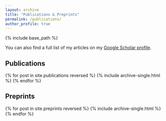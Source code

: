 ```yaml
---
layout: archive
title: "Publications & Preprints"
permalink: /publications/
author_profile: true
---
```


{% include base_path %}

You can also find a full list of my articles on my [Google Scholar profile](https://scholar.google.com/citations?user=EW_hy6cAAAAJ).

## Publications

{% for post in site.publications reversed %}
  {% include archive-single.html %}
{% endfor %}

## Preprints

{% for post in site.preprints reversed %}
  {% include archive-single.html %}
{% endfor %}
